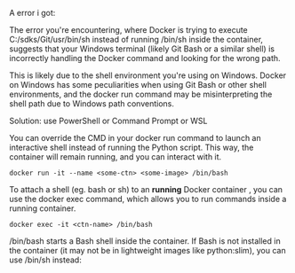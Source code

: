 A error i got:

The error you're encountering, where Docker is trying to execute C:/sdks/Git/usr/bin/sh instead of running /bin/sh inside the container, suggests that your Windows terminal (likely Git Bash or a similar shell) is incorrectly handling the Docker command and looking for the wrong path.

This is likely due to the shell environment you're using on Windows. Docker on Windows has some peculiarities when using Git Bash or other shell environments, and the docker run command may be misinterpreting the shell path due to Windows path conventions.

Solution: use PowerShell or Command Prompt or WSL


You can override the CMD in your docker run command to launch an interactive shell instead of running the Python script. This way, the container will remain running, and you can interact with it.

`docker run -it --name <some-ctn> <some-image> /bin/bash`

To attach a shell (eg. bash or sh) to an **running** Docker container , you can use the docker exec command, which allows you to run commands inside a running container.

`docker exec -it <ctn-name> /bin/bash`

/bin/bash starts a Bash shell inside the container. If Bash is not installed in the container (it may not be in lightweight images like python:slim), you can use /bin/sh instead: